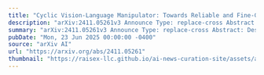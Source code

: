 ```yaml
---
title: "Cyclic Vision-Language Manipulator: Towards Reliable and Fine-Grained Image Interpretation for Automated Report Generation"
description: "arXiv:2411.05261v3 Announce Type: replace-cross Abstract: Despite significant advancements in automated report generation, the opaqueness of text interpretability continues to cast doubt on the reliability of the content produced. This paper introduces a novel approach to identify specific image features in X-ray images that influence the outputs of report generation models. Specifically, we propose Cyclic Vision-Language Manipulator CVLM, a module to generate a manipulated X-ray from an original X-ray and its report from a designated report generator. The essence of CVLM is that cycling manipulated X-rays to the report generator produces altered reports aligned with the alterations pre-injected into the reports for X-ray generation, achieving the term 'cyclic manipulation'. This process allows direct comparison between original and manipulated X-rays, clarifying the critical image features driving changes in reports and enabling model users to assess the reliability of the generated texts. Empirical evaluations demonstrate that CVLM can identify more precise and reliable features compared to existing explanation methods, significantly enhancing the transparency and applicability of AI-generated reports."
summary: "arXiv:2411.05261v3 Announce Type: replace-cross Abstract: Despite significant advancements in automated report generation, the opaqueness of text interpretability continues to cast doubt on the reliability of the content produced. This paper introduces a novel approach to identify specific image features in X-ray images that influence the outputs of report generation models. Specifically, we propose Cyclic Vision-Language Manipulator CVLM, a module to generate a manipulated X-ray from an original X-ray and its report from a designated report generator. The essence of CVLM is that cycling manipulated X-rays to the report generator produces altered reports aligned with the alterations pre-injected into the reports for X-ray generation, achieving the term 'cyclic manipulation'. This process allows direct comparison between original and manipulated X-rays, clarifying the critical image features driving changes in reports and enabling model users to assess the reliability of the generated texts. Empirical evaluations demonstrate that CVLM can identify more precise and reliable features compared to existing explanation methods, significantly enhancing the transparency and applicability of AI-generated reports."
pubDate: "Mon, 23 Jun 2025 00:00:00 -0400"
source: "arXiv AI"
url: "https://arxiv.org/abs/2411.05261"
thumbnail: "https://raisex-llc.github.io/ai-news-curation-site/assets/arxiv.png"
---
```


